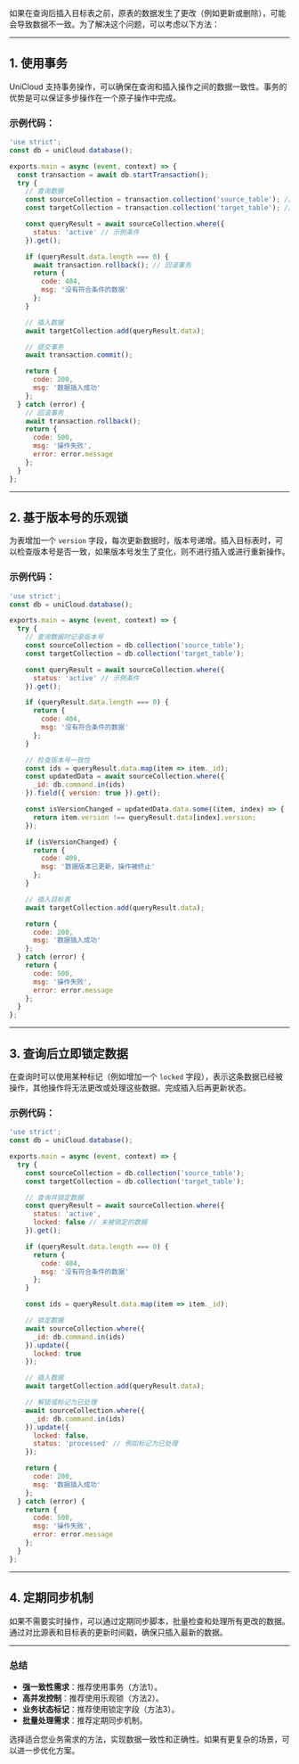 如果在查询后插入目标表之前，原表的数据发生了更改（例如更新或删除），可能会导致数据不一致。为了解决这个问题，可以考虑以下方法：

---

## **1. 使用事务**
UniCloud 支持事务操作，可以确保在查询和插入操作之间的数据一致性。事务的优势是可以保证多步操作在一个原子操作中完成。

### 示例代码：

```javascript
'use strict';
const db = uniCloud.database();

exports.main = async (event, context) => {
  const transaction = await db.startTransaction();
  try {
    // 查询数据
    const sourceCollection = transaction.collection('source_table'); // 原始表名
    const targetCollection = transaction.collection('target_table'); // 目标表名

    const queryResult = await sourceCollection.where({
      status: 'active' // 示例条件
    }).get();

    if (queryResult.data.length === 0) {
      await transaction.rollback(); // 回滚事务
      return {
        code: 404,
        msg: '没有符合条件的数据'
      };
    }

    // 插入数据
    await targetCollection.add(queryResult.data);

    // 提交事务
    await transaction.commit();

    return {
      code: 200,
      msg: '数据插入成功'
    };
  } catch (error) {
    // 回滚事务
    await transaction.rollback();
    return {
      code: 500,
      msg: '操作失败',
      error: error.message
    };
  }
};
```

---

## **2. 基于版本号的乐观锁**
为表增加一个 `version` 字段，每次更新数据时，版本号递增。插入目标表时，可以检查版本号是否一致，如果版本号发生了变化，则不进行插入或进行重新操作。

### 示例代码：

```javascript
'use strict';
const db = uniCloud.database();

exports.main = async (event, context) => {
  try {
    // 查询数据时记录版本号
    const sourceCollection = db.collection('source_table');
    const targetCollection = db.collection('target_table');

    const queryResult = await sourceCollection.where({
      status: 'active' // 示例条件
    }).get();

    if (queryResult.data.length === 0) {
      return {
        code: 404,
        msg: '没有符合条件的数据'
      };
    }

    // 检查版本号一致性
    const ids = queryResult.data.map(item => item._id);
    const updatedData = await sourceCollection.where({
      _id: db.command.in(ids)
    }).field({ version: true }).get();

    const isVersionChanged = updatedData.data.some((item, index) => {
      return item.version !== queryResult.data[index].version;
    });

    if (isVersionChanged) {
      return {
        code: 409,
        msg: '数据版本已更新，操作被终止'
      };
    }

    // 插入目标表
    await targetCollection.add(queryResult.data);

    return {
      code: 200,
      msg: '数据插入成功'
    };
  } catch (error) {
    return {
      code: 500,
      msg: '操作失败',
      error: error.message
    };
  }
};
```

---

## **3. 查询后立即锁定数据**
在查询时可以使用某种标记（例如增加一个 `locked` 字段），表示这条数据已经被操作，其他操作将无法更改或处理这些数据。完成插入后再更新状态。

### 示例代码：

```javascript
'use strict';
const db = uniCloud.database();

exports.main = async (event, context) => {
  try {
    const sourceCollection = db.collection('source_table');
    const targetCollection = db.collection('target_table');

    // 查询并锁定数据
    const queryResult = await sourceCollection.where({
      status: 'active',
      locked: false // 未被锁定的数据
    }).get();

    if (queryResult.data.length === 0) {
      return {
        code: 404,
        msg: '没有符合条件的数据'
      };
    }

    const ids = queryResult.data.map(item => item._id);

    // 锁定数据
    await sourceCollection.where({
      _id: db.command.in(ids)
    }).update({
      locked: true
    });

    // 插入数据
    await targetCollection.add(queryResult.data);

    // 解锁或标记为已处理
    await sourceCollection.where({
      _id: db.command.in(ids)
    }).update({
      locked: false,
      status: 'processed' // 例如标记为已处理
    });

    return {
      code: 200,
      msg: '数据插入成功'
    };
  } catch (error) {
    return {
      code: 500,
      msg: '操作失败',
      error: error.message
    };
  }
};
```

---

## **4. 定期同步机制**
如果不需要实时操作，可以通过定期同步脚本，批量检查和处理所有更改的数据。通过对比源表和目标表的更新时间戳，确保只插入最新的数据。

---

### **总结**
- **强一致性需求**：推荐使用事务（方法1）。
- **高并发控制**：推荐使用乐观锁（方法2）。
- **业务状态标记**：推荐使用锁定字段（方法3）。
- **批量处理需求**：推荐定期同步机制。

选择适合您业务需求的方法，实现数据一致性和正确性。如果有更复杂的场景，可以进一步优化方案。
